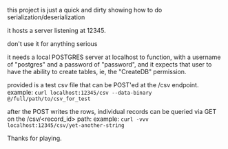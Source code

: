 this project is just a quick and dirty showing how to do serialization/deserialization

it hosts a server listening at 12345.

don't use it for anything serious

it needs a local POSTGRES server at localhost to function, with a username of "postgres" and a password of "password", and it expects that user to have the ability to create tables, ie, the "CreateDB" permission.

provided is a test csv file that can be POST'ed at the /csv endpoint.
example: ```curl localhost:12345/csv --data-binary @/full/path/to/csv_for_test```

after the POST writes the rows, individual records can be queried via GET on the /csv/<record_id> path:
example: ```curl -vvv localhost:12345/csv/yet-another-string```

Thanks for playing.
